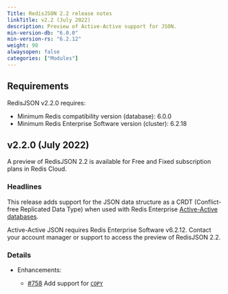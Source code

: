 ```yaml
---
Title: RedisJSON 2.2 release notes
linkTitle: v2.2 (July 2022)
description: Preview of Active-Active support for JSON.
min-version-db: "6.0.0"
min-version-rs: "6.2.12"
weight: 98
alwaysopen: false
categories: ["Modules"]
---
```

## Requirements

RedisJSON v2.2.0 requires:

- Minimum Redis compatibility version (database): 6.0.0
- Minimum Redis Enterprise Software version (cluster): 6.2.18

## v2.2.0 (July 2022)

A preview of RedisJSON 2.2 is available for Free and Fixed subscription plans in Redis Cloud.

### Headlines

This release adds support for the JSON data structure as a CRDT (Conflict-free Replicated Data Type) when used with Redis Enterprise [Active-Active databases](https://docs.redis.com/latest/modules/redisjson/active-active/).

Active-Active JSON requires Redis Enterprise Software v6.2.12. Contact your account manager or support to access the preview of RedisJSON 2.2. 

### Details

- Enhancements:

  - [#758](https://github.com/RedisJSON/RedisJSON/pull/758) Add support for [`COPY`](https://redis.io/commands/copy/)
